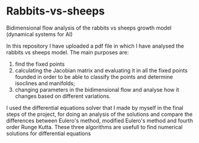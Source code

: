 # Rabbits-vs-sheeps
Bidimensional flow analysis of the rabbits vs sheeps growth model (dynamical systems for AI)

In this repository I have uploaded a pdf file in which I have analysed the rabbits vs sheeps model.
The main purposes are:
1. find the fixed points
2. calculating the Jacobian matrix and evaluating it in all the fixed points founded in order to be able to classify the points and determine isoclines and manifolds;
3. changing parameters in the bidimensional flow and analyse how it changes based on different variations.

I used the differential equations solver that I made by myself in the final steps of the project, for doing an analysis of the solutions and compare the differences between
Eulero's method, modified Eulero's method and fourth order Runge Kutta.
These three algorithms are usefull to find numerical solutions for differential equations
